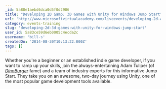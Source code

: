 ```yaml
---
_id: 5a88e1aebd6dca0d5f0d2906
title: "Developing 2D &amp; 3D Games with Unity for Windows Jump Start"
url: 'http://www.microsoftvirtualacademy.com/liveevents/developing-2d-and-3d-games-with-unity-for-windows-jump-start'
category: events-training
slug: 'developing-2d-3d-games-with-unity-for-windows-jump-start'
user_id: 5a83ce59d6eb0005c4ecda2c
username: 'bill-s'
createdOn: '2014-08-30T10:13:22.000Z'
tags: []
---
```


Whether you're a beginner or an established indie game developer, if you want to ramp up your skills, join the always-entertaining Adam Tuliper (of <i><a href="http://www.microsoftvirtualacademy.com/Content/ViewContent.aspx?et=3913&amp;m=3910&amp;ct=19146" target="_blank">DinoBurger</a></i> fame) and a team of industry experts for this informative Jump Start. They take you on an awesome, two-day journey using Unity, one of the most popular game development tools available.
